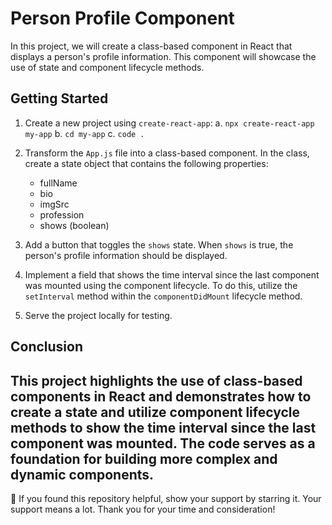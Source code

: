 # Person Profile Component

In this project, we will create a class-based component in React that displays a person's profile information. This component will showcase the use of state and component lifecycle methods. 

## Getting Started

1. Create a new project using `create-react-app`:
  a. `npx create-react-app my-app`
  b. `cd my-app`
  c. `code .`

2. Transform the `App.js` file into a class-based component. In the class, create a state object that contains the following properties:
   * fullName
   * bio
   * imgSrc
   * profession
   * shows (boolean)

3. Add a button that toggles the `shows` state. When `shows` is true, the person's profile information should be displayed.

4. Implement a field that shows the time interval since the last component was mounted using the component lifecycle. To do this, utilize the `setInterval` method within the `componentDidMount` lifecycle method.

5. Serve the project locally for testing.

## Conclusion

This project highlights the use of class-based components in React and demonstrates how to create a state and utilize component lifecycle methods to show the time interval since the last component was mounted. The code serves as a foundation for building more complex and dynamic components.
---
🙌 If you found this repository helpful, show your support by starring it. Your support means a lot. 
Thank you for your time and consideration!


